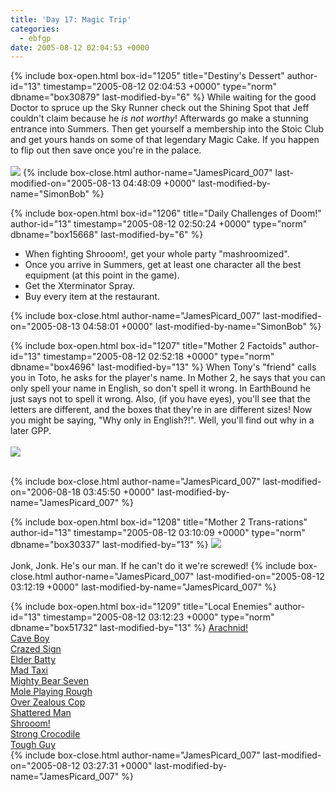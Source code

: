 ```yaml
---
title: 'Day 17: Magic Trip'
categories:
  - ebfgp
date: 2005-08-12 02:04:53 +0000
---
```

{% include box-open.html box-id="1205" title="Destiny's Dessert" author-id="13" timestamp="2005-08-12 02:04:53 +0000" type="norm" dbname="box30879" last-modified-by="6" %}
While waiting for the good Doctor to spruce up the Sky Runner check out the Shining Spot that Jeff couldn't claim because he <i>is not worthy</i>! Afterwards go make a stunning entrance into Summers. Then get yourself a membership into the Stoic Club and get yours hands on some of that legendary Magic Cake. If you happen to flip out then save once you're in the palace.<br /><br />
<img src="http - //classic.starmen.net/ebfgp/img/eb17.png"/> 
{% include box-close.html author-name="JamesPicard_007" last-modified-on="2005-08-13 04:48:09 +0000" last-modified-by-name="SimonBob" %}

{% include box-open.html box-id="1206" title="Daily Challenges of Doom!" author-id="13" timestamp="2005-08-12 02:50:24 +0000" type="norm" dbname="box15668" last-modified-by="6" %}
<ul>
<li>When fighting Shrooom!, get your whole party "mashroomized".</li>
<li>Once you arrive in Summers, get at least one character all the best equipment (at this point in the game).</li>
<li>Get the Xterminator Spray.</li>
<li>Buy every item at the restaurant.</li>
</ul>
{% include box-close.html author-name="JamesPicard_007" last-modified-on="2005-08-13 04:58:01 +0000" last-modified-by-name="SimonBob" %}

{% include box-open.html box-id="1207" title="Mother 2 Factoids" author-id="13" timestamp="2005-08-12 02:52:18 +0000" type="norm" dbname="box4696" last-modified-by="13" %}
When Tony's "friend" calls you in Toto, he asks for the player's name. In Mother 2, he says that you can only spell your name in English, so don't spell it wrong. In EarthBound he just says not to spell it wrong. Also, (if you have eyes), you'll see that the letters are different, and the boxes that they're in are different sizes! Now you might be saying, "Why only in English?!". Well, you'll find out why in a later GPP.<br /><br />
<img src="http - //classic.starmen.net/ebfgp/img/mo17.gif"/><br /><br />

{% include box-close.html author-name="JamesPicard_007" last-modified-on="2006-08-18 03:45:50 +0000" last-modified-by-name="JamesPicard_007" %}

{% include box-open.html box-id="1208" title="Mother 2 Trans-rations" author-id="13" timestamp="2005-08-12 03:10:09 +0000" type="norm" dbname="box30337" last-modified-by="13" %}
<img src="http - //classic.starmen.net/ebfgp/trans/tr17.gif"/><br /><br />
Jonk, Jonk. He's our man. If he can't do it we're screwed!
{% include box-close.html author-name="JamesPicard_007" last-modified-on="2005-08-12 03:12:19 +0000" last-modified-by-name="JamesPicard_007" %}

{% include box-open.html box-id="1209" title="Local Enemies" author-id="13" timestamp="2005-08-12 03:12:23 +0000" type="norm" dbname="box51732" last-modified-by="13" %}
<a href="http://starmen.net/mother2/ebdb/enemies.php?enemy=46">Arachnid!</a><br />
<a href="http://starmen.net/mother2/ebdb/enemies.php?enemy=122">Cave Boy</a><br />
<a href="http://starmen.net/mother2/ebdb/enemies.php?enemy=60">Crazed Sign</a><br />
<a href="http://starmen.net/mother2/ebdb/enemies.php?enemy=57">Elder Batty</a><br />
<a href="http://starmen.net/mother2/ebdb/enemies.php?enemy=135">Mad Taxi</a><br />
<a href="http://starmen.net/mother2/ebdb/enemies.php?enemy=28">Mighty Bear Seven</a><br />
<a href="http://starmen.net/mother2/ebdb/enemies.php?enemy=143">Mole Playing Rough</a><br />
<a href="http://starmen.net/mother2/ebdb/enemies.php?enemy=79">Over Zealous Cop</a><br />
<a href="http://starmen.net/mother2/ebdb/enemies.php?enemy=124">Shattered Man</a><br />
<a href="http://starmen.net/mother2/ebdb/enemies.php?enemy=38">Shrooom!</a><br />
<a href="http://starmen.net/mother2/ebdb/enemies.php?enemy=154">Strong Crocodile</a><br />
<a href="http://starmen.net/mother2/ebdb/enemies.php?enemy=134">Tough Guy</a><br />
{% include box-close.html author-name="JamesPicard_007" last-modified-on="2005-08-12 03:27:31 +0000" last-modified-by-name="JamesPicard_007" %}

